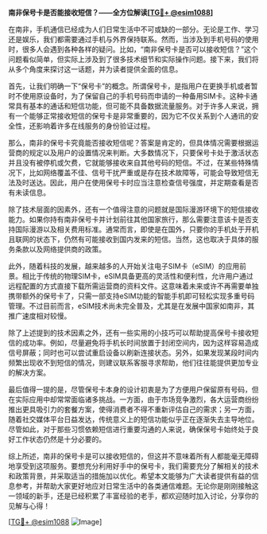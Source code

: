 **南非保号卡是否能接收短信？——全方位解读[[TG💪+ @esim1088](https://t.me/s/esim1088)]**

在南非，手机通信已经成为人们日常生活中不可或缺的一部分。无论是工作、学习还是娱乐，我们都需要通过手机与外界保持联系。然而，当涉及到手机号码的使用时，很多人会遇到各种各样的疑问。比如，“南非保号卡是否可以接收短信？”这个问题看似简单，但实际上涉及到了很多技术细节和实际操作问题。接下来，我们将从多个角度来探讨这一话题，并为读者提供全面的信息。

首先，让我们明确一下“保号卡”的概念。所谓保号卡，是指用户在更换手机或者暂时不使用原设备时，为了保留自己的手机号码而申请的一种备用SIM卡。这种卡通常具有基本的通话和短信功能，但可能不具备数据流量服务。对于许多人来说，拥有一个能够正常接收短信的保号卡是非常重要的，因为它不仅关系到个人通讯的安全性，还影响着许多在线服务的身份验证过程。

那么，南非的保号卡究竟能否接收短信呢？答案是肯定的，但具体情况需要根据运营商的规定以及用户的设置情况来判断。大多数情况下，只要保号卡处于激活状态并且没有被停机或欠费，它就能够接收来自其他号码的短信。不过，在某些特殊情况下，比如网络覆盖不佳、信号干扰严重或是存在技术故障等，可能会导致短信无法及时送达。因此，用户在使用保号卡时应当注意检查信号强度，并定期查看是否有未读信息。

除了技术层面的因素外，还有一个值得注意的问题就是国际漫游环境下的短信接收能力。如果你持有南非保号卡并计划前往其他国家旅行，那么需要注意该卡是否支持国际漫游以及相关费用标准。通常而言，即使是在国外，只要你的手机处于开机且联网的状态下，仍然有可能接收到国内发来的短信。当然，这也取决于具体的服务条款以及网络提供商的政策。

此外，随着科技的发展，越来越多的人开始关注电子SIM卡（eSIM）的应用前景。相比于传统的物理SIM卡，eSIM具备更高的灵活性和便利性，允许用户通过远程配置的方式直接下载所需运营商的资料文件。这意味着未来或许不再需要单独携带额外的保号卡了，只需一部支持eSIM功能的智能手机即可轻松实现多重号码管理。不过目前而言，eSIM技术尚未完全普及，尤其是在发展中国家如南非，其推广速度相对较慢。

除了上述提到的技术因素之外，还有一些实用的小技巧可以帮助提高保号卡接收短信的成功率。例如，尽量避免将手机长时间放置于封闭空间内，因为这样容易造成信号屏蔽；同时也可以尝试重启设备以刷新连接状态。另外，如果发现某段时间内频繁出现收不到短信的情况，则建议联系客服寻求帮助，他们往往能提供更加专业的解决方案。

最后值得一提的是，尽管保号卡本身的设计初衷是为了方便用户保留原有号码，但在实际应用中却常常面临诸多挑战。一方面，由于市场竞争激烈，各大运营商纷纷推出更具吸引力的套餐方案，使得消费者不得不重新评估自己的需求；另一方面，随着社交媒体平台日益发达，传统意义上的短信功能似乎正在逐渐失去主导地位。尽管如此，对于那些习惯依赖短信进行重要沟通的人来说，确保保号卡始终处于良好工作状态仍然是十分必要的。

综上所述，南非的保号卡是可以接收短信的，但这并不意味着所有人都能毫无障碍地享受到这项服务。要想充分利用好手中的保号卡，我们需要充分了解相关的技术和政策背景，并采取适当的措施加以优化。希望本文能够为广大读者提供有益的信息参考，并帮助大家更好地应对日常生活中的各类通信难题。无论你是刚刚接触这一领域的新手，还是已经积累了丰富经验的老手，都欢迎随时加入讨论，分享你的见解与心得！

[[TG💪+ @esim1088](https://t.me/s/esim1088) ![Image](https://i.postimg.cc/4NQfJmqS/Snipaste-2025-05-13-00-14-12.png)]